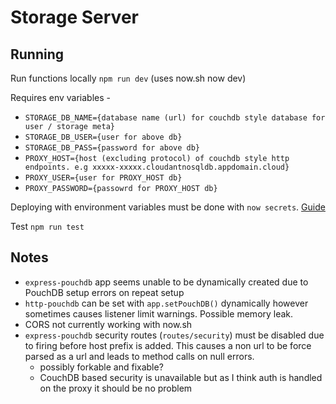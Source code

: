 # Storage Server

## Running

Run functions locally `npm run dev` (uses now.sh now dev)

Requires env variables -
- `STORAGE_DB_NAME={database name (url) for couchdb style database for user / storage meta}`
- `STORAGE_DB_USER={user for above db}`
- `STORAGE_DB_PASS={password for above db}`
- `PROXY_HOST={host (excluding protocol) of couchdb style http endpoints. e.g xxxxx-xxxxx.cloudantnosqldb.appdomain.cloud}`
- `PROXY_USER={user for PROXY_HOST db}`
- `PROXY_PASSWORD={passowrd for PROXY_HOST db}`

Deploying with environment variables must be done with `now secrets`. [Guide](https://zeit.co/docs/now-cli/#commands/secrets)

Test `npm run test`

## Notes

- `express-pouchdb` app seems unable to be dynamically created due to PouchDB setup errors on repeat setup
- `http-pouchdb` can be set with `app.setPouchDB()` dynamically however sometimes causes listener limit warnings. Possible memory leak.
- CORS not currently working with now.sh
- `express-pouchdb` security routes (`routes/security`) must be disabled due to firing before host prefix is added. This causes a non url to be force parsed as a url and leads to method calls on null errors.
    - possibly forkable and fixable?
    - CouchDB based security is unavailable but as I think auth is handled on the proxy it should be no problem
